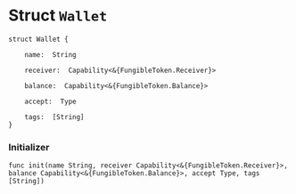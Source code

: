 # Struct `Wallet`

```cadence
struct Wallet {

    name:  String

    receiver:  Capability<&{FungibleToken.Receiver}>

    balance:  Capability<&{FungibleToken.Balance}>

    accept:  Type

    tags:  [String]
}
```


### Initializer

```cadence
func init(name String, receiver Capability<&{FungibleToken.Receiver}>, balance Capability<&{FungibleToken.Balance}>, accept Type, tags [String])
```


